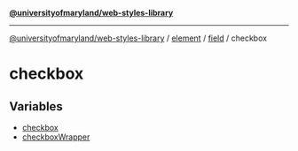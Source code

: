 [**@universityofmaryland/web-styles-library**](../../../../../README.md)

***

[@universityofmaryland/web-styles-library](../../../../../README.md) / [element](../../../../README.md) / [field](../../README.md) / checkbox

# checkbox

## Variables

- [checkbox](variables/checkbox.md)
- [checkboxWrapper](variables/checkboxWrapper.md)
